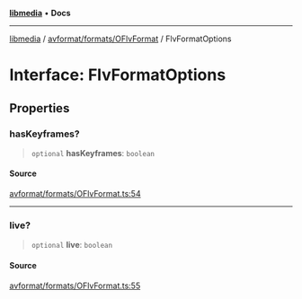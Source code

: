 [**libmedia**](../../../../README.md) • **Docs**

***

[libmedia](../../../../README.md) / [avformat/formats/OFlvFormat](../README.md) / FlvFormatOptions

# Interface: FlvFormatOptions

## Properties

### hasKeyframes?

> `optional` **hasKeyframes**: `boolean`

#### Source

[avformat/formats/OFlvFormat.ts:54](https://github.com/zhaohappy/libmedia/blob/83708827f1f74f03ced670ca9bc2d9d1e5e5366a/src/avformat/formats/OFlvFormat.ts#L54)

***

### live?

> `optional` **live**: `boolean`

#### Source

[avformat/formats/OFlvFormat.ts:55](https://github.com/zhaohappy/libmedia/blob/83708827f1f74f03ced670ca9bc2d9d1e5e5366a/src/avformat/formats/OFlvFormat.ts#L55)
